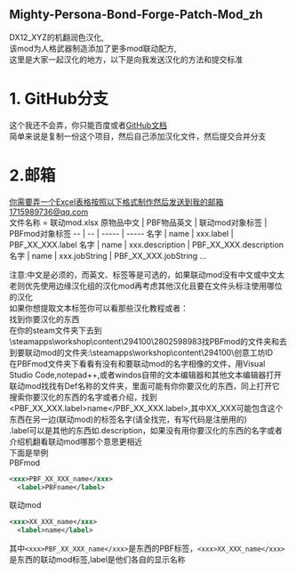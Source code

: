 ## Mighty-Persona-Bond-Forge-Patch-Mod_zh
DX12_XYZ的机翻润色汉化,  
该mod为人格武器制造添加了更多mod联动配方,  
这里是大家一起汉化的地方，以下是向我发送汉化的方法和提交标准
# 1. GitHub分支
这个我还不会弄，你只能百度或者[GitHub文档](https://docs.github.com/zh/pull-requests/collaborating-with-pull-requests/proposing-changes-to-your-work-with-pull-requests/about-branches)  
简单来说是复制一份这个项目，然后自己添加汉化文件，然后提交合并分支
# 2.邮箱
你需要弄一个Excel表格按照以下格式制作然后发送到我的邮箱1715989736@qq.com  
文件名称 = 联动mod.xlsx
原物品中文 | PBF物品英文 | 联动mod对象标签 | PBFmod对象标签
-- | -- | ----- | -----
名字 | name | xxx.label | PBF_XX_XXX.label
名字 | name | xxx.description | PBF_XX_XXX.description
名字 | name | xxx.jobString | PBF_XX_XXX.jobString
...
  
注意:中文是必须的，而英文、标签等是可选的，如果联动mod没有中文或中文太老则优先使用边缘汉化组的汉化mod再考虑其他汉化且要在文件头标注使用哪位的汉化  
如果你想提取文本标签你可以看那些汉化教程或者：  
找到你要汉化的东西  
在你的steam文件夹下去到\steamapps\workshop\content\294100\2802598983找PBFmod的文件夹和去到要联动mod的文件夹:\steamapps\workshop\content\294100\创意工坊ID  
在PBFmod文件夹下看看有没有和要联动mod的名字相像的文件，用Visual Studio Code,notepad++,或者windos自带的文本编辑器和其他文本编辑器打开  
联动mod找找有Def名称的文件夹，里面可能有你你要汉化的东西，同上打开它
搜索你要汉化的东西的名字或者介绍，找到<PBF_XX_XXX.label>name</PBF_XX_XXX.label>,其中XX_XXX可能包含这个东西在另一边(联动mod)的标签名字(请全找完，有写代码是注册用的)  
.label可以是其他的东西如.description，如果没有用你要汉化的东西的名字或者介绍机翻看联动mod哪那个意思更相近  
下面是举例  
PBFmod   
```xml
<xxx>PBF_XX_XXX_name</xxx>
  <label>PBFname</label>
```
联动mod
```xml
<xxx>XX_XXX_name</xxx>
  <label>name</label>
```
其中`<xxx>PBF_XX_XXX_name</xxx>`是东西的PBF标签，`<xxx>XX_XXX_name</xxx>`是东西的联动mod标签,label是他们各自的显示名称
